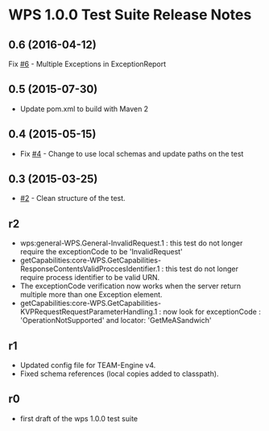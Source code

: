 #  WPS 1.0.0 Test Suite Release Notes

## 0.6 (2016-04-12)

Fix [#6](https://github.com/opengeospatial/ets-wps10/issues/6) - Multiple Exceptions in ExceptionReport


## 0.5 (2015-07-30)

- Update pom.xml to build with Maven 2

## 0.4 (2015-05-15)

  * Fix [#4](https://github.com/opengeospatial/ets-wps10/issues/2) - Change to use local schemas and update paths on the test

## 0.3 (2015-03-25)
	
  * [#2](https://github.com/opengeospatial/ets-wps10/issues/2) - Clean structure of the test.

## r2

  * wps:general-WPS.General-InvalidRequest.1 : this test do not longer require the exceptionCode to be 'InvalidRequest' 
  * getCapabilities:core-WPS.GetCapabilities-ResponseContentsValidProccesIdentifier.1 : this test do not longer require process identifier to be valid URN.
  * The exceptionCode verification now works when the server return multiple more than one Exception element.
  * getCapabilities:core-WPS.GetCapabilities-KVPRequestRequestParameterHandling.1 : now look for exceptionCode : 'OperationNotSupported' and locator: 'GetMeASandwich'

## r1

  * Updated config file for TEAM-Engine v4.
  * Fixed schema references (local copies added to classpath).

## r0

  * first draft of the wps 1.0.0 test suite 
